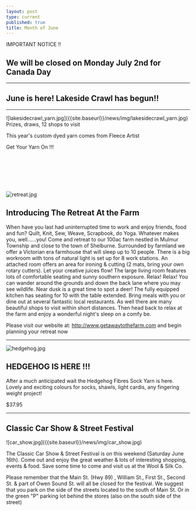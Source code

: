 ```yaml
---
layout: post
type: current
published: true
title: Month of June
---
```


IMPORTANT NOTICE !!

<h2>We will be closed on Monday July 2nd for Canada Day</h2>

<hr />


<h2>June is here! Lakeside Crawl has begun!!</h2>
<hr>
![lakesidecrawl_yarn.jpg]({{site.baseurl}}/news/img/lakesidecrawl_yarn.jpg)
Prizes, draws, 12 shops to visit

This year's custom dyed yarn comes from Fleece Artist 


Get Your Yarn On  !!!<br /><br /><br />


<br /><br /><br />


![retreat.jpg]({{site.baseurl}}/news/img/retreat.jpg)<br />
<h2>Introducing  The Retreat At the Farm</h2>

When have you last had uninterrupted time to work and enjoy friends, food and fun? Quilt, Knit, Sew, Weave, Scrapbook, do Yoga. Whatever makes you, well......you!
Come and retreat to our 100ac farm nestled in Mulmur Township and close to the town of Shelburne. Surrounded by farmland we offer a Victorian era farmhouse that will sleep up to 10 people.
There is a big workroom with tons of natural light is set up for 8 work stations. An attached room offers an area for ironing & cutting (2 mats, bring your own rotary cutters). Let your creative juices flow! The large living room features lots of comfortable seating and sunny southern exposure. Relax! Relax!
You can wander around the grounds and down the back lane where you may see wildlife. Near dusk is a great time to spot a deer!
The fully equipped kitchen has seating for 10 with the table extended. Bring meals with you or dine out at several fantastic local restaurants. As well there are many beautiful shops to visit within short distances.
Then head back to relax at the farm and enjoy a wonderful night's sleep on a comfy be.

Please visit our website at: http://www.getawaytothefarm.com  and begin planning your retreat now

<hr />

![hedgehog.jpg]({{site.baseurl}}/news/img/hedgehog.jpg)

<h2>HEDGEHOG IS HERE !!!</h2>

After a much anticipated wait the Hedgehog Fibres Sock Yarn is here. Lovely and exciting colours for socks, shawls, light cardis, any fingering weight project!

$37.95
<hr />
<h2>Classic Car Show & Street Festival</h2>
![car_show.jpg]({{site.baseurl}}/news/img/car_show.jpg)

The Classic Car Show & Street Festival is on this weekend (Saturday June 16th).  Come out and enjoy the great weather & lots of interesting shopping, events & food. Save some time to come and visit us at the Wool & Silk Co.

Please remember that the Main St. (Hwy 89) , William St., First St., Second St. & part of Owen Sound St. will all be closed for the festival. We suggest that you park on the side of the streets located to the south of Main St.   Or in the green "P" parking lot behind the stores (also on the south side of the street)




